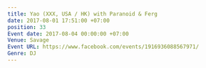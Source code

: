 ```yaml
---
title: Yao (XXX, USA / HK) with Paranoid & Ferg
date: 2017-08-01 17:51:00 +07:00
position: 33
Event date: 2017-08-04 00:00:00 +07:00
Venue: Savage
Event URL: https://www.facebook.com/events/1916936088567971/
Genre: DJ
---
```


